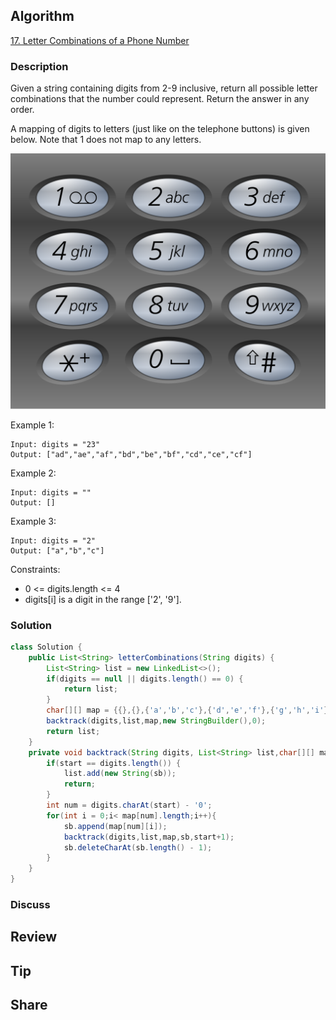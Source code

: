 ## Algorithm

[17. Letter Combinations of a Phone Number](https://leetcode.com/problems/letter-combinations-of-a-phone-number/)

### Description

Given a string containing digits from 2-9 inclusive, return all possible letter combinations that the number could represent. Return the answer in any order.

A mapping of digits to letters (just like on the telephone buttons) is given below. Note that 1 does not map to any letters.

![](assets/20221018-6a652ab8.png)

Example 1:

```
Input: digits = "23"
Output: ["ad","ae","af","bd","be","bf","cd","ce","cf"]
```

Example 2:

```
Input: digits = ""
Output: []
```

Example 3:

```
Input: digits = "2"
Output: ["a","b","c"]
```

Constraints:

- 0 <= digits.length <= 4
- digits[i] is a digit in the range ['2', '9'].

### Solution

```java
class Solution {
    public List<String> letterCombinations(String digits) {
        List<String> list = new LinkedList<>();
        if(digits == null || digits.length() == 0) {
            return list;
        }
        char[][] map = {{},{},{'a','b','c'},{'d','e','f'},{'g','h','i'},{'j','k','l'},{'m','n','o'},{'p','q','r','s'},{'t','u','v'},{'w','x','y','z'}};
        backtrack(digits,list,map,new StringBuilder(),0);
        return list;
    }
    private void backtrack(String digits, List<String> list,char[][] map, StringBuilder sb, int start){
        if(start == digits.length()) {
            list.add(new String(sb));
            return;
        }
        int num = digits.charAt(start) - '0';
        for(int i = 0;i< map[num].length;i++){
            sb.append(map[num][i]);
            backtrack(digits,list,map,sb,start+1);
            sb.deleteCharAt(sb.length() - 1);
        }
    }
}
```

### Discuss

## Review


## Tip


## Share
